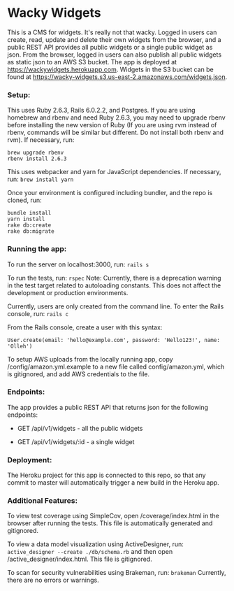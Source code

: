 # Wacky Widgets

This is a CMS for widgets. It's really not that wacky. Logged in users can create, read, update and delete their own widgets from the browser, and a public REST API provides all public widgets or a single public widget as json. From the browser, logged in users can also publish all public widgets as static json to an AWS S3 bucket. The app is deployed at https://wackywidgets.herokuapp.com. Widgets in the S3 bucket can be found at https://wacky-widgets.s3.us-east-2.amazonaws.com/widgets.json.

### Setup:

This uses Ruby 2.6.3, Rails 6.0.2.2, and Postgres. If you are using homebrew and rbenv and need Ruby 2.6.3, you may need to upgrade rbenv before installing the new version of Ruby (If you are using rvm instead of rbenv, commands will be similar but different. Do not install both rbenv and rvm). If necessary, run:
```
brew upgrade rbenv
rbenv install 2.6.3
```

This uses webpacker and yarn for JavaScript dependencies. If necessary, run:
`brew install yarn`

Once your environment is configured including bundler, and the repo is cloned, run:
```
bundle install
yarn install
rake db:create
rake db:migrate
```

### Running the app:

To run the server on localhost:3000, run:
`rails s`

To run the tests, run:
`rspec`
Note: Currently, there is a deprecation warning in the test target related to autoloading constants. This does not affect the development or production environments.

Currently, users are only created from the command line. To enter the Rails console, run:
`rails c`

From the Rails console, create a user with this syntax:

`User.create(email: 'hello@example.com', password: 'Hello123!', name: 'Olleh')`

To setup AWS uploads from the locally running app, copy /config/amazon.yml.example to a new file called config/amazon.yml, which is gitignored, and add AWS credentials to the file.

### Endpoints:

The app provides a public REST API that returns json for the following endpoints:
* GET /api/v1/widgets - all the public widgets

* GET /api/v1/widgets/:id - a single widget

### Deployment:

The Heroku project for this app is connected to this repo, so that any commit to master will automatically trigger a new build in the Heroku app.

### Additional Features:

To view test coverage using SimpleCov, open /coverage/index.html in the browser after running the tests. This file is automatically generated and gitignored.

To view a data model visualization using ActiveDesigner, run:
`active_designer --create ./db/schema.rb`
and then open /active_designer/index.html. This file is gitignored.

To scan for security vulnerabilities using Brakeman, run:
`brakeman`
Currently, there are no errors or warnings.
